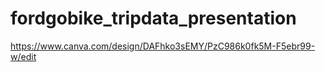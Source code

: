 # fordgobike_tripdata_presentation
https://www.canva.com/design/DAFhko3sEMY/PzC986k0fk5M-F5ebr99-w/edit
